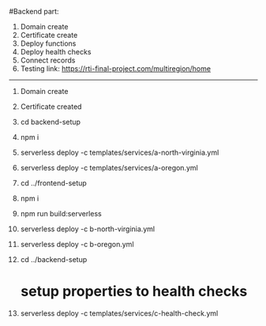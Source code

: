 
#Backend part:

1. Domain create
2. Certificate create
3. Deploy functions
4. Deploy health checks
5. Connect records
6. Testing link: https://rti-final-project.com/multiregion/home


---------------------

1. Domain create
2. Certificate created

3.    cd backend-setup
4.    npm i
5.    serverless deploy -c templates/services/a-north-virginia.yml 
6.    serverless deploy -c templates/services/a-oregon.yml
7.    cd ../frontend-setup
7.    npm i
8.    npm run build:serverless
9.    serverless deploy -c b-north-virginia.yml
10.   serverless deploy -c b-oregon.yml
11.   cd ../backend-setup

      # setup properties to health checks

12.   serverless deploy -c templates/services/c-health-check.yml
    




